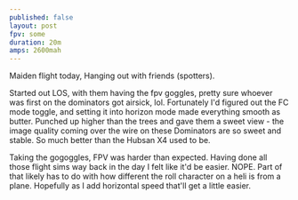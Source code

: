 ```yaml
---
published: false
layout: post
fpv: some
duration: 20m
amps: 2600mah
---
```



Maiden flight today, Hanging out with friends (spotters).

Started out LOS, with them having the fpv goggles, pretty sure whoever was first on the dominators got airsick, lol. Fortunately I'd figured out the FC mode toggle, and setting it into horizon mode made everything smooth as butter. Punched up higher than the trees and gave them a sweet view - the image quality coming over the wire on these Dominators are so sweet and stable. So much better than the Hubsan X4 used to be.

Taking the gogoggles, FPV was harder than expected. Having done all those flight sims way back in the day I felt like it'd be easier. NOPE. Part of that likely has to do with how different the roll character on a heli is from a plane. Hopefully as I add horizontal speed that'll get a little easier.
